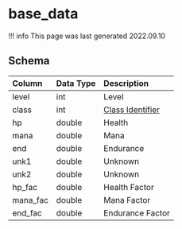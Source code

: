 # base_data

!!! info
	This page was last generated 2022.09.10

## Schema

| Column | Data Type | Description |
| :--- | :--- | :--- |
| level | int | Level |
| class | int | [Class Identifier](../../../../server/player/class-list) |
| hp | double | Health |
| mana | double | Mana |
| end | double | Endurance |
| unk1 | double | Unknown |
| unk2 | double | Unknown |
| hp_fac | double | Health Factor |
| mana_fac | double | Mana Factor |
| end_fac | double | Endurance Factor |

